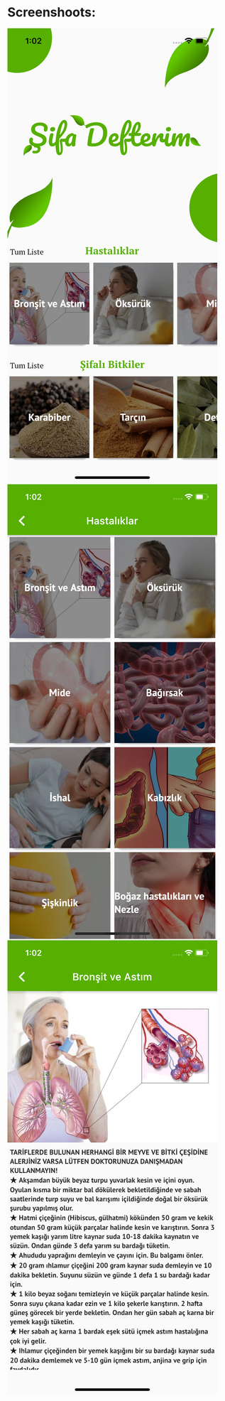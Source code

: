 # Screenshoots:

![Home](https://raw.githubusercontent.com/tuncay98/Sifa_Defteri_Flutter/master/images/home.png) ![Category](https://raw.githubusercontent.com/tuncay98/Sifa_Defteri_Flutter/master/images/category.png) ![Blog](https://raw.githubusercontent.com/tuncay98/Sifa_Defteri_Flutter/master/images/blog.png)
